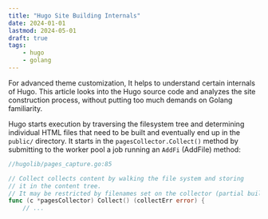 ```yaml
---
title: "Hugo Site Building Internals"
date: 2024-01-01
lastmod: 2024-05-01
draft: true
tags:
    - hugo
    - golang
---
```


For advanced theme customization, It helps to understand certain internals of Hugo.
This article looks into the Hugo source code and analyzes the site construction process, without putting too much demands on Golang familiarity.

<!--more-->

Hugo starts execution by traversing the filesystem tree and determining
individual HTML files that need to be built and eventually end up in the `public/` directory.
It starts in the `pagesCollector.Collect()` method by submitting to the worker pool a job running an `AddFi` (AddFile) method:

```go
//hugolib/pages_capture.go:85

// Collect collects content by walking the file system and storing
// it in the content tree.
// It may be restricted by filenames set on the collector (partial build).
func (c *pagesCollector) Collect() (collectErr error) {
    // ...
